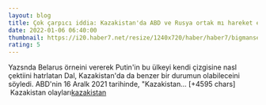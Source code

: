 ```yaml
--- 
layout: blog
title: Çok çarpıcı iddia: Kazakistan'da ABD ve Rusya ortak mı hareket etti? Hedef Çin mi?
date: 2022-01-06 06:40:00
thumbnail: https://i20.haber7.net/resize/1240x720/haber/haber7/bigmanset/2022/01/cok_carpici_iddia_kazakistanda_abd_ve_rusya_ortak_mi_hareket_etti_hedef_cin_mi_1641451218_864.jpg
rating: 5
---
```

Yazsnda Belarus örneini vererek Putin'in bu ülkeyi kendi çizgisine nasl çektiini hatrlatan Dal, Kazakistan'da da benzer bir durumun olabileceini söyledi.
ABD'nin 16 Aralk 2021 tarihinde, "Kazakistan… [+4595 chars]</br>&nbsp;Kazakistan olayları<a href="https://www.dental-ilan.org/">kazakistan</a>